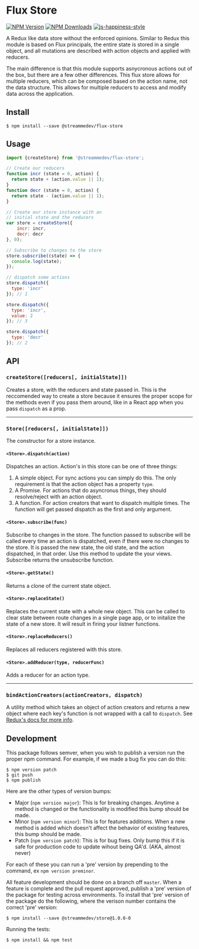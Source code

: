 # Flux Store

[![NPM Version](https://img.shields.io/npm/v/@streammedev/flux-store.svg)](https://npmjs.org/package/@streammedev/flux-store)
[![NPM Downloads](https://img.shields.io/npm/dm/@streammedev/flux-store.svg)](https://npmjs.org/package/nighthawk)
[![js-happiness-style](https://img.shields.io/badge/code%20style-happiness-brightgreen.svg)](https://github.com/JedWatson/happiness)

A Redux like data store without the enforced opinions.  Similar to Redux this module is based 
on Flux principals, the entire state is stored in a single object, and all mutations are
described with action objects and applied with reducers.

The main difference is that this module supports asnycronous actions out of the box, but there are a few
other differences.  This flux store allows for multiple reducers, which can be composed based on the action
name, not the data structure.  This allows for multiple reducers to access and modify data across the application.

## Install

```
$ npm install --save @streammedev/flux-store
```

## Usage

```javascript
import {createStore} from '@streammedev/flux-store';

// Create our reducers
function incr (state = 0, action) {
  return state + (action.value || 1);
}
function decr (state = 0, action) {
  return state - (action.value || 1);
}

// Create our store instance with an 
// initial state and the reducers
var store = createStore({
	incr: incr,
	decr: decr
}, 0);

// Subscribe to changes to the store
store.subscribe((state) => {
  console.log(state);
});

// dispatch some actions
store.dispatch({
  type: 'incr'
}); // 1

store.dispatch({
  type: 'incr',
  value: 2
}); // 3

store.dispatch({
  type: 'decr'
}); // 2

```

## API

### `createStore([reducers[, initialState]])`

Creates a store, with the reducers and state passed in.  This is the reccomended way to create a store because it ensures
the proper scope for the methods even if you pass them around, like in a React app when you pass `dispatch` as a prop.

---

### `Store([reducers[, initialState]])`

The constructor for a store instance.

#### `<Store>.dispatch(action)`

Dispatches an action.  Action's in this store can be one of three things:

1. A simple object.  For sync actions you can simply do this.  The only requirement is that the action
object has a property `type`.
2. A Promise. For actions that do asyncronus things, they should resolve/reject with an action object.
3. A function. For action creators that want to dispatch multiple times. The function will get passed
dispatch as the first and only argument.

#### `<Store>.subscribe(func)`

Subscribe to changes in the store.  The function passed to subscribe will be called every time
an action is dispatched, even if there were no changes to the store.  It is passed the new state,
the old state, and the action dispatched, in that order.  Use this method to update the your views.
Subscribe returns the unsubscribe function.

#### `<Store>.getState()`

Returns a clone of the current state object.

#### `<Store>.replaceState()`

Replaces the current state with a whole new object.  This can be called to clear state between route changes
in a single page app, or to initalize the state of a new store.  It will result in firing your listner functions.

#### `<Store>.replaceReducers()`

Replaces all reducers registered with this store.

#### `<Store>.addReducer(type, reducerFunc)`

Adds a reducer for an action type.

---

### `bindActionCreators(actionCreators, dispatch)`

A utility method which takes an object of action creators and returns a new object where 
each key's function is not wrapped with a call to `dispatch`.  See [Redux's docs for more info](http://redux.js.org/docs/api/bindActionCreators.html).

## Development

This package follows semver, when you wish to publish a version run the proper npm command.  For example, if we made a bug fix you can do this:

```
$ npm version patch
$ git push
$ npm publish
```

Here are the other types of version bumps:

- Major (`npm version major`): This is for breaking changes. Anytime a method is changed or the functionality is modified this bump should be made.
- Minor (`npm version minor`): This is for features additions. When a new method is added which doesn't affect the behavior of existing features, this bump should be made.
- Patch (`npm version patch`): This is for bug fixes. Only bump this if it is safe for production code to update wihout being QA'd.  (AKA, almost never)

For each of these you can run a 'pre' version by prepending to the command, ex `npm version preminor`.

All feature development should be done on a branch off `master`.  When a feature is complete and the pull request approved, publish a 'pre' version of the package for testing across environments.  To install that 'pre' version of the package do the following, where the verison number contains the correct 'pre' version:

```
$ npm install --save @streammedev/store@1.0.0-0
```

Running the tests:

```
$ npm install && npm test
```
